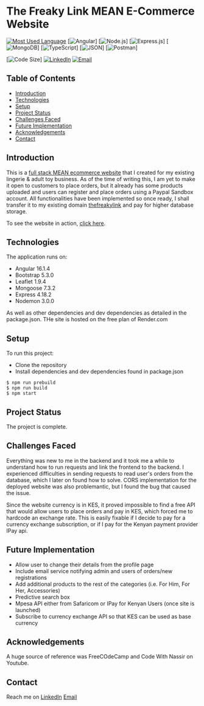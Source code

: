 # The Freaky Link MEAN E-Commerce Website

[![Most Used Language](https://img.shields.io/github/languages/top/athenacats/todo-list?style=for-the-badge)](https://github.com/athenacats/freakylinkweb)
[![Angular](https://img.shields.io/badge/Angular-DD0031?style=for-the-badge&logo=angular&logoColor=white)]
[![Node.js](https://img.shields.io/badge/Node.js-339933?style=for-the-badge&logo=nodedotjs&logoColor=white)]
[![Express.js](https://img.shields.io/badge/Express.js-000000?style=for-the-badge&logo=express&logoColor=white)]
[![MongoDB](https://img.shields.io/badge/MongoDB-4EA94B?style=for-the-badge&logo=mongodb&logoColor=white)]
[![TypeScript](https://img.shields.io/badge/TypeScript-007ACC?style=for-the-badge&logo=typescript&logoColor=white)]
[![JSON](https://img.shields.io/badge/json-5E5C5C?style=for-the-badge&logo=json&logoColor=white)]
[![Postman](https://img.shields.io/badge/Postman-FF6C37?style=for-the-badge&logo=Postman&logoColor=white)]

[![Code Size](https://img.shields.io/github/languages/code-size/athenacats/freakylinkweb?color=9cf&style=for-the-badge)]
[![LinkedIn](https://img.shields.io/badge/LinkedIn-0077B5?style=for-the-badge&logo=linkedin&logoColor=white)](https://www.linkedin.com/in/esther-lonyangapuo/)
[![Email](https://img.shields.io/badge/Gmail-D14836?style=for-the-badge&logo=gmail&logoColor=white)](mailto:chenalonya@gmail.com)

## Table of Contents

- [Introduction](#introduction)
- [Technologies](#technologies)
- [Setup](#setup)
- [Project Status](#project-status)
- [Challenges Faced](#challenges-faced)
- [Future Implementation](#future-implementation)
- [Acknowledgements](#acknowledgements)
- [Contact](#contact)

## Introduction

This is a [full stack MEAN ecommerce website](https://thefreakylink.onrender.com/) that I created for my existing lingerie & adult toy business. As of the time of writing this, I am yet to make it open to customers to place orders, but it already has some products uploaded and users can register and place orders using a Paypal Sandbox account. All functionalities have been implemented so once ready, I shall transfer it to my existing domain [thefreakylink](https://thefreakylink.com/) and pay for higher database storage.

To see the website in action, [click here](https://thefreakylink.onrender.com/).

## Technologies

The application runs on:
- Angular 16.1.4
- Bootstrap 5.3.0
- Leaflet 1.9.4
- Mongoose 7.3.2
- Express 4.18.2
- Nodemon 3.0.0

As well as other dependencies and dev dependencies as detailed in the package.json. THe site is hosted on the free plan of Render.com

## Setup

To run this project:
- Clone the repository
- Install dependencies and dev dependencies found in package.json

```
$ npm run prebuild
$ npm run build
$ npm start
```

## Project Status

The project is complete.

## Challenges Faced

Everything was new to me in the backend and it took me a while to understand how to run requests and link the frontend to the backend. I experienced difficulties in sending requests to read user's orders from the database, which I later on found how to solve. CORS implementation for the deployed website was also problemantic, but I found the bug that caused the issue.

Since the website currency is in KES, it proved impossible to find a free API that would allow users to place orders and pay in KES, which forced me to hardcode an exchange rate. This is easily fixable if I decide to pay for a currency exchange subscription, or if I pay for the Kenyan payment provider IPay api.

## Future Implementation

- Allow user to change their details from the profile page
- Include email service notifying admin and users of orders/new registrations
- Add additional products to the rest of the categories (i.e. For Him, For Her, Accessories)
- Predictive search box
- Mpesa API either from Safaricom or IPay for Kenyan Users (once site is launched)
- Subscribe to currency exchange API so that KES can be used as base currency

## Acknowledgements

A huge source of reference was FreeCOdeCamp and Code With Nassir on Youtube.

## Contact

Reach me on
[LinkedIn](https://www.linkedin.com/in/esther-lonyangapuo/)
[Email](mailto:chenalonya@gmail.com)
